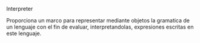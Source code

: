 Interpreter

Proporciona un marco para representar mediante objetos la gramatica de un lenguaje con el fin de evaluar, interpretandolas, expresiones escritas en este lenguaje.